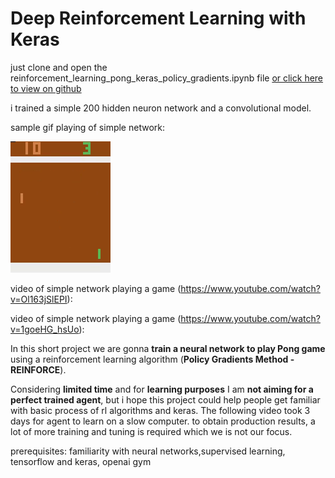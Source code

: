 # Deep Reinforcement Learning with Keras



just clone and open the reinforcement_learning_pong_keras_policy_gradients.ipynb file
[or click here to view on github](/reinforcement_learning_pong_keras_policy_gradients.ipynb)

i trained a simple 200 hidden neuron network and a convolutional model.

sample gif playing of simple network:

![](simple_network.gif)


video of simple network playing a game (https://www.youtube.com/watch?v=Ol163jSlEPI): 

video of simple network playing a game (https://www.youtube.com/watch?v=1goeHG_hsUo):


In this short project we are gonna **train a neural network to play Pong game** using a reinforcement learning algorithm (**Policy Gradients Method - REINFORCE**). 

Considering **limited time** and for **learning purposes** I am **not aiming for a perfect trained agent**, but i hope this project could help people get familiar with basic process of rl algorithms and keras. The following video took 3 days for agent to learn on a slow computer. to obtain production results, a lot of more training and tuning is required which we is not our focus. 

prerequisites:
familiarity with neural networks,supervised learning, tensorflow and keras, openai gym


